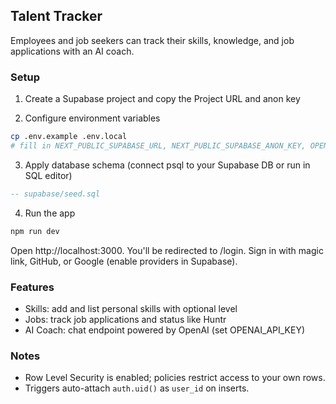 ## Talent Tracker

Employees and job seekers can track their skills, knowledge, and job applications with an AI coach.

### Setup

1) Create a Supabase project and copy the Project URL and anon key

2) Configure environment variables

```bash
cp .env.example .env.local
# fill in NEXT_PUBLIC_SUPABASE_URL, NEXT_PUBLIC_SUPABASE_ANON_KEY, OPENAI_API_KEY
```

3) Apply database schema (connect psql to your Supabase DB or run in SQL editor)

```sql
-- supabase/seed.sql
```

4) Run the app

```bash
npm run dev
```

Open http://localhost:3000. You'll be redirected to /login. Sign in with magic link, GitHub, or Google (enable providers in Supabase).

### Features

- Skills: add and list personal skills with optional level
- Jobs: track job applications and status like Huntr
- AI Coach: chat endpoint powered by OpenAI (set OPENAI_API_KEY)

### Notes

- Row Level Security is enabled; policies restrict access to your own rows.
- Triggers auto-attach `auth.uid()` as `user_id` on inserts.

